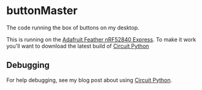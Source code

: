 # buttonMaster

The code running the box of buttons on my desktop.


This is running on the [Adafruit Feather nRF52840 Express](https://www.adafruit.com/product/4062). To make it work you'll want to download the latest build of [Circuit Python](https://circuitpython.org/board/feather_nrf52840_express/)

## Debugging

For help debugging, see my blog post about using [Circuit Python](https://quintussential.com/archive/2020/06/14/Day-11-Progress-with-Circuit-Python/).
